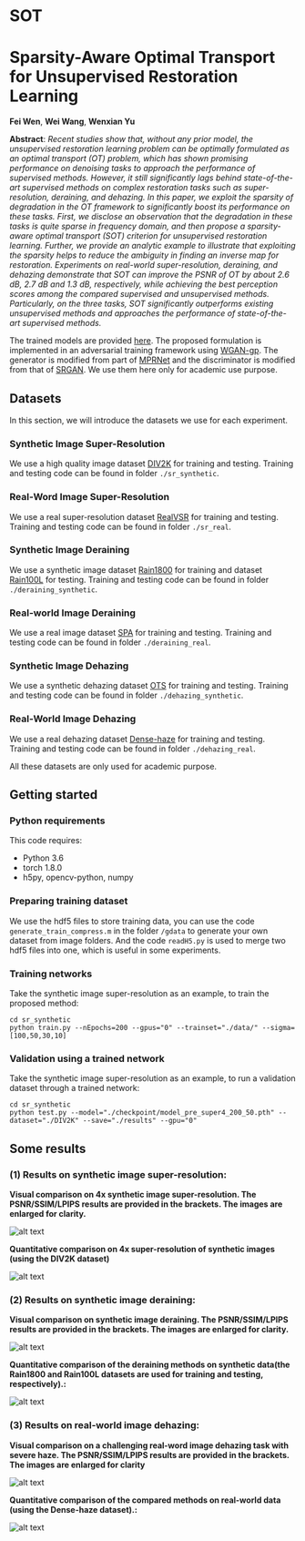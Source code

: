 # SOT
# Sparsity-Aware Optimal Transport for Unsupervised Restoration Learning
**Fei Wen**, **Wei Wang**, **Wenxian Yu**

**Abstract**:
_Recent studies show that, without any prior model, the unsupervised restoration learning problem can be optimally formulated as an optimal transport (OT) problem, which has shown promising performance on denoising tasks to approach the performance of supervised methods. However, it still significantly lags behind state-of-the-art supervised methods on complex restoration tasks such as super-resolution, deraining, and dehazing. In this paper, we exploit the sparsity of degradation in the OT
framework to significantly boost its performance on these tasks. First, we disclose an observation that the degradation in these tasks is quite sparse in frequency domain, and then propose a sparsity-aware optimal transport (SOT) criterion for unsupervised restoration learning. Further, we provide an analytic example to illustrate that exploiting the sparsity helps to reduce the ambiguity in finding an inverse map for restoration. Experiments on real-world super-resolution, deraining, and dehazing demonstrate that SOT can improve the PSNR of OT by about 2.6 dB, 2.7 dB and 1.3 dB, respectively, while achieving the best perception scores among the compared supervised and unsupervised methods. Particularly, on the three tasks, SOT significantly outperforms existing unsupervised methods and approaches the performance of state-of-the-art supervised methods._

The trained models are provided [here](https://drive.google.com/drive/folders/1ZUF_9URf4Tht2xsB_E7CCCNREPxq_9cd?usp=share_link). The proposed formulation is implemented in an adversarial training framework using [WGAN-gp](https://proceedings.neurips.cc/paper/2017/hash/892c3b1c6dccd52936e27cbd0ff683d6-Abstract.html). The generator is modified from part of [MPRNet](https://github.com/swz30/MPRNet) and the discriminator is modified from that of [SRGAN](https://github.com/tensorlayer/srgan). We use them here only for academic use purpose.

## Datasets

In this section, we will introduce the datasets we use for each experiment. 

### Synthetic Image Super-Resolution

We use a high quality image dataset [DIV2K](https://data.vision.ee.ethz.ch/cvl/DIV2K/) for training and testing. Training and testing code can be found in folder `./sr_synthetic`.

### Real-Word Image Super-Resolution

We use a real super-resolution dataset [RealVSR](https://github.com/IanYeung/RealVSR) for training and testing. Training and testing code can be found in folder `./sr_real`.

### Synthetic Image Deraining

We use a synthetic image dataset [Rain1800](https://drive.google.com/file/d/1_pP8fR-gpHUB0q1kpvZxKALvjLZ-JVM8/view) for training and dataset [Rain100L](http://www.cs.yorku.ca/~kamel/sidd/) for testing. Training and testing code can be found in folder `./deraining_synthetic`.

### Real-world Image Deraining

We use a real image dataset [SPA](https://github.com/stevewongv/SPANet) for training and testing. Training and testing code can be found in folder `./deraining_real`.

### Synthetic Image Dehazing

We use a synthetic dehazing dataset [OTS](https://sites.google.com/view/reside-dehaze-datasets) for training and testing. Training and testing code can be found in folder `./dehazing_synthetic`.

### Real-World Image Dehazing

We use a real  dehazing dataset [Dense-haze](https://data.vision.ee.ethz.ch/cvl/ntire19//dense-haze/) for training and testing. Training and testing code can be found in folder `./dehazing_real`.

All these datasets are only used for academic purpose.

## Getting started

### Python requirements

This code requires:

- Python 3.6
- torch 1.8.0
- h5py, opencv-python, numpy

### Preparing training dataset

We use the hdf5 files to store training data, you can use the code `generate_train_compress.m` in the folder `/gdata` to generate your own dataset from image folders. And the code `readH5.py` is used to merge two hdf5 files into one, which is useful in some experiments.

### Training networks

Take the synthetic image super-resolution as an example, to train the proposed method:

```
cd sr_synthetic
python train.py --nEpochs=200 --gpus="0" --trainset="./data/" --sigma=[100,50,30,10]

```

### Validation using a trained network

Take the synthetic image super-resolution as an example, to run a validation dataset through a trained network:

```
cd sr_synthetic
python test.py --model="./checkpoint/model_pre_super4_200_50.pth" --dataset="./DIV2K" --save="./results" --gpu="0"
```

## Some results

### (1) Results on synthetic image super-resolution:

**Visual comparison on 4x synthetic image super-resolution. The PSNR/SSIM/LPIPS results are provided in the brackets. The images are enlarged for clarity.**

![alt text](images/sr_syn.png )

**Quantitative comparison on 4x super-resolution of synthetic images (using the DIV2K dataset)**

![alt text](images/q_sr_syn.png )

### (2) Results on synthetic image deraining:

**Visual comparison on synthetic image deraining. The PSNR/SSIM/LPIPS results are provided in the brackets. The images are enlarged for clarity.**

![alt text](images/rain_syn.png )

**Quantitative comparison of the deraining methods on synthetic data(the Rain1800 and Rain100L datasets are used for training and testing, respectively).:**

![alt text](images/q_rain_syn.png )

### (3) Results on real-world image dehazing:

**Visual comparison on a challenging real-word image dehazing task with severe haze. The PSNR/SSIM/LPIPS results are provided in the brackets. The images are enlarged for clarity**

![alt text](images/haze_real.png )

**Quantitative comparison of the compared methods on real-world data (using the Dense-haze dataset).:**

![alt text](images/q_haze_real.png )
